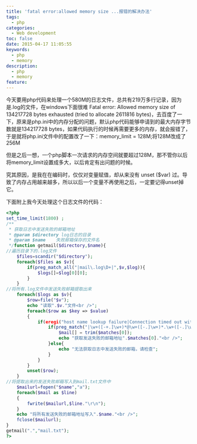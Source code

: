 ```yaml
---
title: 'fatal error:allowed memory size ...报错的解决办法'
tags:
  - php
categories:
  - Web development
toc: false
date: 2015-04-17 11:05:55
keywords:
  - php
  - memory
description:
  - php
  - memory
feature:
---
```


今天要用php代码来处理一个580M的日志文件，总共有219万多行记录，因为是.log的文件，在windows下面很难
Fatal error: Allowed memory size of 134217728 bytes exhausted (tried to allocate 2611816 bytes)，去百度了一下，原来是php.ini中的内存分配的问题，默认php代码能够申请到的最大内存字节数就是134217728 bytes，如果代码执行的时候再需要更多的内存，就会报错了，于是就将php.ini文件中的配置改了一下：memory_limit = 128M;将128M改成了256M
<!-- more -->
但是之后一想，一个php脚本一次请求的内存空间就要超过128M，那不管你以后将memory_limit设置成多大，以后肯定有出问题的时候。

究其原因，是我在在编码时，仅仅对变量赋值，却从来没有 unset ($var) 过。导致了内存占用越来越多，所以以后一个变量不再使用之后，一定要记得unset掉它。

下面附上我今天处理这个日志文件的代码：

``` php
<?php
set_time_limit(1800) ;
/**
 * 获取日志中发送失败的邮箱地址
 * @param $directory log日志的目录
 * @param $name    失败邮箱保存的文件名
 */function getmail($directory,$name){
//遍历目录下的.log文件
    $files=scandir("$directory");
    foreach($files as $v){
        if(preg_match_all("|mail\.log\D+|",$v,$log)){
            $logs[]=$log[0][0];
        }
    }
//将所有.log文件中发送失败邮箱提取出来    
    foreach($logs as $v){
        $row=file("$v");
        echo "读取".$v."文件<br />";
        foreach($row as $key => $value)
        {
            if(eregi("host name lookup failure|Connection timed out with|Connection refused by|cannot find your reverse hostname", $value)){
                if(preg_match("|\w+([-+.]\w+)*@\w+([-.]\w+)*.\w+([-.]\w+)*|", $row[$key],$matches)){
                    $mail[] = trim($matches[0]);
                    echo "获取发送失败的邮箱地址".$matches[0]."<br />";
                }else{
                    echo "无法获取日志中发送失败的邮箱，请检查";
                }
            }
        }
        unset($row);
    }
//将提取出来的发送失败邮箱写入到mail.txt文件中    
    $mailurl=fopen("$name","a");
    foreach($mail as $line)
    {
        fwrite($mailurl,$line."\r\n");
    }
    echo "将所有发送失败的邮箱地址写入".$name."<br />";
    fclose($mailurl);
}
getmail(".","mail.txt");
?>
```